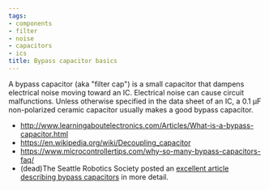 ```yaml
---
tags:
- components
- filter
- noise
- capacitors
- ics
title: Bypass capacitor basics
---
```


A bypass capacitor (aka "filter cap") is a small capacitor that dampens electrical noise moving toward an IC. Electrical noise can cause circuit malfunctions. Unless otherwise specified in the data sheet of an IC, a 0.1 µF non-polarized ceramic capacitor usually makes a good bypass capacitor.

-   <http://www.learningaboutelectronics.com/Articles/What-is-a-bypass-capacitor.html>
-   <https://en.wikipedia.org/wiki/Decoupling_capacitor>
-   <https://www.microcontrollertips.com/why-so-many-bypass-capacitors-faq/>
-   (dead)The Seattle Robotics Society posted an [excellent article describing bypass capacitors](http://www.seattlerobotics.org/encoder/jun97/basics.html) in more detail.
